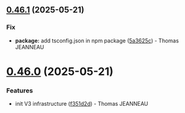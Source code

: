 ## [0.46.1](https://github.com/latechforce/engine/compare/v0.46.0...v0.46.1) (2025-05-21)

### Fix

- **package:** add tsconfig.json in npm package ([5a3625c](https://github.com/latechforce/engine/commit/5a3625c85cb313af6d89f2c7ce91e3da83b1eca3)) - Thomas JEANNEAU

# [0.46.0](https://github.com/latechforce/engine/compare/v0.45.2...v0.46.0) (2025-05-21)

### Features

- init V3 infrastructure ([f351d2d](https://github.com/latechforce/engine/commit/f351d2d9ffa4692d0c31b53c076e4912242837f8)) - Thomas JEANNEAU
